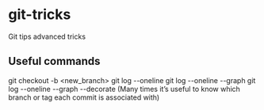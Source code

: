 # git-tricks
Git tips advanced tricks

## Useful commands
git checkout -b <new_branch>
git log --oneline
git log --oneline --graph
git log --oneline --graph --decorate   (Many times it’s useful to know which branch or tag each commit is associated with)